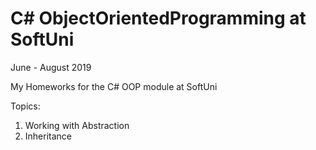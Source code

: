 # C# ObjectOrientedProgramming at SoftUni
June - August 2019

My Homeworks for the C# OOP module at SoftUni

Topics:
  01. Working with Abstraction
  02. Inheritance
